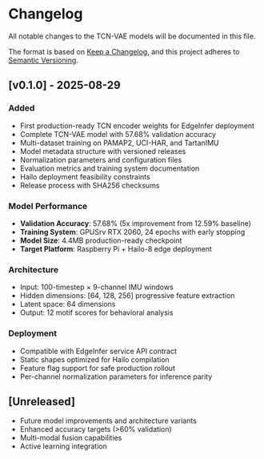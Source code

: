 # Changelog

All notable changes to the TCN-VAE models will be documented in this file.

The format is based on [Keep a Changelog](https://keepachangelog.com/en/1.0.0/),
and this project adheres to [Semantic Versioning](https://semver.org/spec/v2.0.0.html).

## [v0.1.0] - 2025-08-29

### Added
- First production-ready TCN encoder weights for EdgeInfer deployment
- Complete TCN-VAE model with 57.68% validation accuracy
- Multi-dataset training on PAMAP2, UCI-HAR, and TartanIMU
- Model metadata structure with versioned releases
- Normalization parameters and configuration files
- Evaluation metrics and training system documentation
- Hailo deployment feasibility constraints
- Release process with SHA256 checksums

### Model Performance
- **Validation Accuracy**: 57.68% (5x improvement from 12.59% baseline)
- **Training System**: GPUSrv RTX 2060, 24 epochs with early stopping
- **Model Size**: 4.4MB production-ready checkpoint
- **Target Platform**: Raspberry Pi + Hailo-8 edge deployment

### Architecture
- Input: 100-timestep × 9-channel IMU windows
- Hidden dimensions: [64, 128, 256] progressive feature extraction  
- Latent space: 64 dimensions
- Output: 12 motif scores for behavioral analysis

### Deployment
- Compatible with EdgeInfer service API contract
- Static shapes optimized for Hailo compilation
- Feature flag support for safe production rollout
- Per-channel normalization parameters for inference parity

## [Unreleased]
- Future model improvements and architecture variants
- Enhanced accuracy targets (>60% validation)
- Multi-modal fusion capabilities
- Active learning integration
